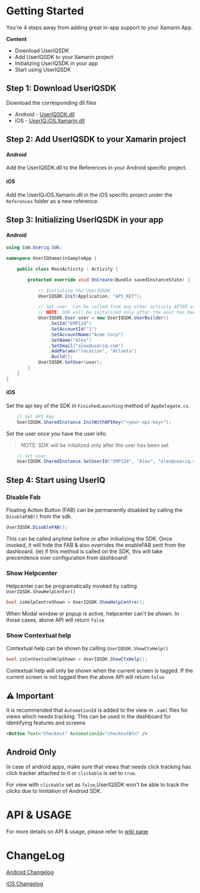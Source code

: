 # Getting Started

You're 4 steps away from adding great in-app support to your Xamarin App.

**Content**

- Download UserIQSDK
- Add UserIQSDK to your Xamarin project
- Initializing UserIQSDK in your app
- Start using UserIQSDK

## Step 1: Download UserIQSDK

Download the corresponding dll files

- Android - [UserIQSDK.dll](./Android/UserIQSDK.dll)
- iOS - [UserIQ.iOS.Xamarin.dll](./iOS/UserIQ.iOS.Xamarin.dll)

## Step 2: Add UserIQSDK to your Xamarin project

#### Android

Add the UserIQSDK.dll to the References in your Android specific project.

#### iOS

Add the UserIQ.iOS.Xamarin.dll in the iOS specific project under the `References` folder as a new reference.

## Step 3: Initializing UserIQSDK in your app

#### Android

```cs
using Com.Useriq.Sdk;

namespace UserIQXamarinSampleApp {

    public class MainActivity : Activity {

        protected override void OnCreate(Bundle savedInstanceState) {

            // Initialize the UserIQSDK
            UserIQSDK.Init(Application, "API_KEY");

            // Set user. Can be called from any other activity AFTER user login. 
            // NOTE: SDK will be initalized only after the user has been set 
            UserIQSDK.User user = new UserIQSDK.UserBuilder()
                .SetId("EMP124")
                .SetAccountId("1")
                .SetAccountName("Acme Corp")
                .SetName("Alex")
                .SetEmail("alex@useriq.com")
                .AddParams("location", "Atlanta")
                .Build();
            UserIQSDK.SetUser(user);
        }
    }
}
```

#### iOS

Set the api key of the SDK in  `FinishedLaunching` method of `AppDelegate.cs`.

```cs
    // Set API Key
    UserIQSDK.SharedInstance.InitWithAPIKey("<your-api-key>");
```

Set the user once you have the user info.
>  NOTE: SDK will be initalized only after the user has been set

```cs
    // Set user
    UserIQSDK.SharedInstance.SetUserId("EMP124", "Alex", "alex@useriq.com", "1", "Acme Corp", "2017-04-01", null);
```

## Step 4: Start using UserIQ

### Disable Fab

Floating Action Button (FAB) can be permanently disabled by calling the `DisableFAB()` from the sdk.

```cs
UserIQSDK.DisableFAB();
```

This can be called anytime before or after initializing the SDK. Once invoked, it will hide the FAB & also overrides the enableFAB sent from the dashboard. (ie) if this method is called on the SDK, this will take precendence over configuration from dashboard!

### Show Helpcenter

Helpcenter can be programatically invoked by calling `UserIQSDK.ShowHelpCenter()`

```cs
bool isHelpCentreShown = UserIQSDK.ShowHelpCentre();
```

When Modal window or popup is active, helpcenter can't be shown. In those cases, above API will return `false`

### Show Contextual help

Contextual help can be shown by calling `UserIQSDK.ShowCtxHelp()`

```cs
bool isContextualHelpShown = UserIQSDK.ShowCtxHelp();
```

Contextual help will only be shown when the current screen is tagged. If the current screen is not tagged then the above API will return `false`


## ⚠ Important  

It is recommended that `AutomationId` is added to the view in `.xaml` files for views which needs tracking. This can be used in the dashboard for identifying features and screens

```xml
<Button Text="Checkout" AutomationId="checkoutBtn" />
```

## Android Only

In case of android apps, make sure that views that needs click tracking has click tracker attached to it or `clickable` is set to `true`. 

For view with `clickable` set as `false`,UserIQSDK won't be able to track the clicks due to limitation of Android SDK.

# API & USAGE

For more details on API & usage, please refer to [wiki page](https://github.com/useriq-com/useriq-xamarin-sdk/wiki)

# ChangeLog

[Android Changelog](https://github.com/useriq-com/android-sdk/blob/master/CHANGELOG.md)

[iOS Changelog](https://github.com/useriq-com/ios-sdk/blob/master/CHANGELOG.md)



